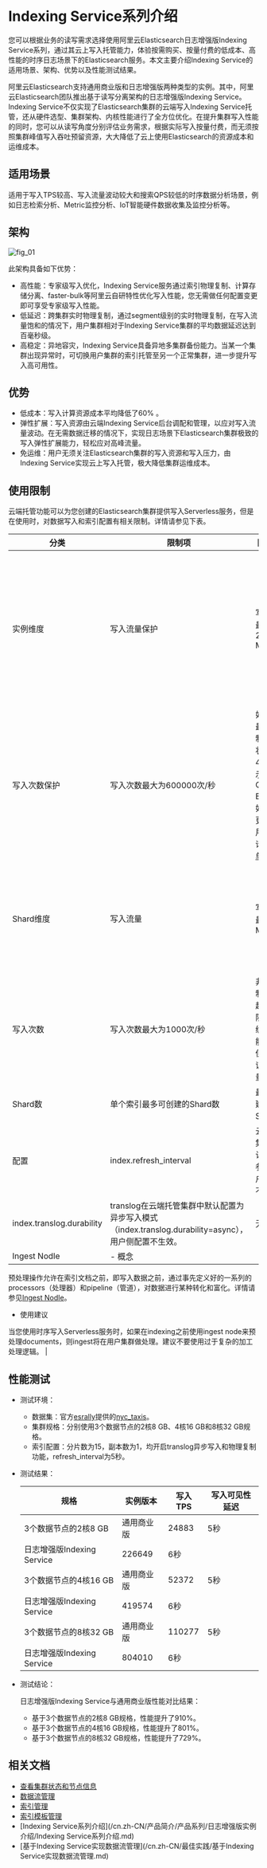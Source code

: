 # Indexing Service系列介绍

您可以根据业务的读写需求选择使用阿里云Elasticsearch日志增强版Indexing Service系列，通过其云上写入托管能力，体验按需购买、按量付费的低成本、高性能的时序日志场景下的Elasticsearch服务。本文主要介绍Indexing Service的适用场景、架构、优势以及性能测试结果。

阿里云Elasticsearch支持通用商业版和日志增强版两种类型的实例。其中，阿里云Elasticsearch团队推出基于读写分离架构的日志增强版Indexing Service。Indexing Service不仅实现了Elasticsearch集群的云端写入Indexing Service托管，还从硬件选型、集群架构、内核性能进行了全方位优化。在提升集群写入性能的同时，您可以从读写角度分别评估业务需求，根据实际写入按量付费，而无须按照集群峰值写入吞吐预留资源，大大降低了云上使用Elasticsearch的资源成本和运维成本。

## 适用场景

适用于写入TPS较高、写入流量波动较大和搜索QPS较低的时序数据分析场景，例如日志检索分析、Metric监控分析、IoT智能硬件数据收集及监控分析等。

## 架构

![fig_01](https://static-aliyun-doc.oss-accelerate.aliyuncs.com/assets/img/zh-CN/8423488161/p265896.png)

此架构具备如下优势：

-   高性能：专家级写入优化，Indexing Service服务通过索引物理复制、计算存储分离、faster-bulk等阿里云自研特性优化写入性能，您无需做任何配置变更即可享受专家级写入性能。
-   低延迟：跨集群实时物理复制，通过segment级别的实时物理复制，在写入流量饱和的情况下，用户集群相对于Indexing Service集群的平均数据延迟达到百毫秒级。
-   高稳定：异地容灾，Indexing Service具备异地多集群备份能力。当某一个集群出现异常时，可切换用户集群的索引托管至另一个正常集群，进一步提升写入高可用性。

## 优势

-   低成本：写入计算资源成本平均降低了60% 。
-   弹性扩展：写入资源由云端Indexing Service后台调配和管理，以应对写入流量波动。在无需数据迁移的情况下，实现日志场景下Elasticsearch集群极致的写入弹性扩展能力，轻松应对高峰流量。
-   免运维：用户无须关注Elasticsearch集群的写入资源和写入压力，由Indexing Service实现云上写入托管，极大降低集群运维成本。

## 使用限制

云端托管功能可以为您创建的Elasticsearch集群提供写入Serverless服务，但是在使用时，对数据写入和索引配置有相关限制。详情请参见下表。

|分类|限制项|限制说明|备注|
|--|---|----|--|
|实例维度|写入流量保护|写入流量最大为200 MB/s|如果超过最大限制，返回状态码429，提示Inflow Quota Exceed。如果您有更大的使用需求，请[提交工单](https://selfservice.console.aliyun.com/ticket/createIndex?accounttraceid=f7b76db740fa486baa4b63bd5848fbc1idrb)申请。|
|写入次数保护|写入次数最大为600000次/秒|如果超过最大限制，返回状态码429，提示Write QPS Exceed。如果您有更大的使用需求，请[提交工单](https://selfservice.console.aliyun.com/ticket/createIndex?accounttraceid=f7b76db740fa486baa4b63bd5848fbc1idrb)申请。|
|Shard维度|写入流量|写入流量最大为5 MB/s|非硬性限制，如果超过最大限制，系统会尽可能服务，但不能保证服务质量。|
|写入次数|写入次数最大为1000次/秒|非硬性限制，如果超过最大限制，系统会尽可能服务，但不能保证服务质量。|
|Shard数|单个索引最多可创建的Shard数|最多可创建300个Shard。|无。|
|配置|index.refresh\_interval|云端托管集群中默认配置此参数，用户侧配置不生效。|无。|
|index.translog.durability|translog在云端托管集群中默认配置为异步写入模式（index.translog.durability=async），用户侧配置不生效。|无。|
|Ingest NodIe|-   概念

预处理操作允许在索引文档之前，即写入数据之前，通过事先定义好的一系列的processors（处理器）和pipeline（管道），对数据进行某种转化和富化。详情请参见[Ingest NodIe](https://www.elastic.co/guide/en/elasticsearch/reference/6.8/ingest.html)。

-   使用建议

当您使用时序写入Serverless服务时，如果在indexing之前使用ingest node来预处理documents，则ingest将在用户集群做处理。建议不要使用过于复杂的加工处理逻辑。 |

## 性能测试

-   测试环境：
    -   数据集：官方[esrally](https://github.com/elastic/rally/tree/master/esrally)提供的[nyc\_taxis](https://github.com/elastic/rally-tracks/tree/master/nyc_taxis)。
    -   集群规格：分别使用3个数据节点的2核8 GB、4核16 GB和8核32 GB规格。
    -   索引配置：分片数为15，副本数为1，均开启translog异步写入和物理复制功能，refresh\_interval为5秒。
-   测试结果：

    |规格|实例版本|写入TPS|写入可见性延迟|
    |--|----|-----|-------|
    |3个数据节点的2核8 GB|通用商业版|24883|5秒|
    |日志增强版Indexing Service|226649|6秒|
    |3个数据节点的4核16 GB|通用商业版|52372|5秒|
    |日志增强版Indexing Service|419574|6秒|
    |3个数据节点的8核32 GB|通用商业版|110277|5秒|
    |日志增强版Indexing Service|804010|6秒|

-   测试结论：

    日志增强版Indexing Service与通用商业版性能对比结果：

    -   基于3个数据节点的2核8 GB规格，性能提升了910%。
    -   基于3个数据节点的4核16 GB规格，性能提升了801%。
    -   基于3个数据节点的8核32 GB规格，性能提升了729%。

## 相关文档

-   [查看集群状态和节点信息](/cn.zh-CN/Elasticsearch/实例管理/查看集群状态和节点信息.md)
-   [数据流管理](/cn.zh-CN/Elasticsearch/索引管理中心/数据流管理.md)
-   [索引管理](/cn.zh-CN/Elasticsearch/索引管理中心/索引管理.md)
-   [索引模板管理](/cn.zh-CN/Elasticsearch/索引管理中心/索引模板管理.md)
-   [Indexing Service系列介绍](/cn.zh-CN/产品简介/产品系列/日志增强版实例介绍/Indexing Service系列介绍.md)
-   [基于Indexing Service实现数据流管理](/cn.zh-CN/最佳实践/基于Indexing Service实现数据流管理.md)

